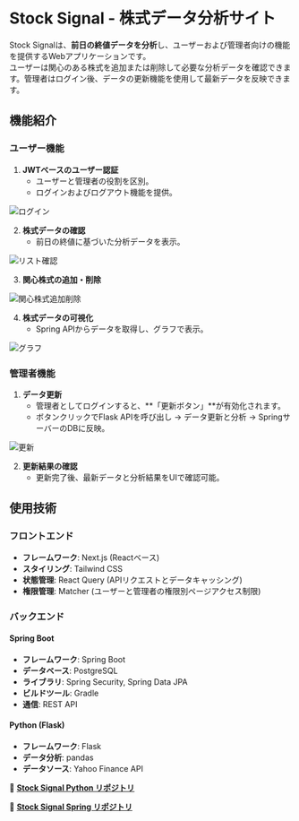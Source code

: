 # Stock Signal - 株式データ分析サイト

Stock Signalは、**前日の終値データを分析**し、ユーザーおよび管理者向けの機能を提供するWebアプリケーションです。<br>
ユーザーは関心のある株式を追加または削除して必要な分析データを確認できます。管理者はログイン後、データの更新機能を使用して最新データを反映できます。


## **機能紹介**

### **ユーザー機能**
1. **JWTベースのユーザー認証**
   - ユーザーと管理者の役割を区別。
   - ログインおよびログアウト機能を提供。

![ログイン](https://github.com/user-attachments/assets/b61c891d-d2bc-4d09-a714-079a146c6f8c)

2. **株式データの確認**
   - 前日の終値に基づいた分析データを表示。
     
![リスト確認](https://github.com/user-attachments/assets/12acbdf6-da85-44f3-8e26-1e87b1e58a2a)

3. **関心株式の追加・削除**
   
![関心株式追加削除](https://github.com/user-attachments/assets/6532b81e-7c10-49c6-8359-de8da1fce4c1)

4. **株式データの可視化**
   - Spring APIからデータを取得し、グラフで表示。
   
![グラフ](https://github.com/user-attachments/assets/e0c56111-8200-45e3-a3b9-3f03445ab465)


### **管理者機能**
1. **データ更新**
   - 管理者としてログインすると、**「更新ボタン」**が有効化されます。
   - ボタンクリックでFlask APIを呼び出し → データ更新と分析 → SpringサーバーのDBに反映。

![更新](https://github.com/user-attachments/assets/a09cbaed-446c-4902-a0ce-c11f840b4b29)

2. **更新結果の確認**
   - 更新完了後、最新データと分析結果をUIで確認可能。



## **使用技術**

### **フロントエンド**
- **フレームワーク**: Next.js (Reactベース)
- **スタイリング**: Tailwind CSS
- **状態管理**: React Query (APIリクエストとデータキャッシング)
- **権限管理**: Matcher (ユーザーと管理者の権限別ページアクセス制限)

### **バックエンド**
#### **Spring Boot**
- **フレームワーク**: Spring Boot
- **データベース**: PostgreSQL
- **ライブラリ**: Spring Security, Spring Data JPA
- **ビルドツール**: Gradle
- **通信**: REST API

#### **Python (Flask)**
- **フレームワーク**: Flask
- **データ分析**: pandas
- **データソース**: Yahoo Finance API


🔗 **[Stock Signal Python リポジトリ](https://github.com/TheCodeRecipe/stock_api)**

🔗 **[Stock Signal Spring リポジトリ](https://github.com/TheCodeRecipe/stock_spring)**
